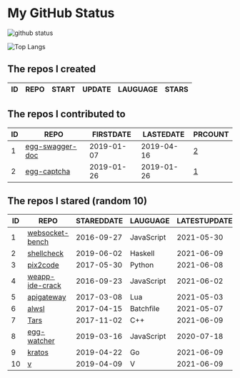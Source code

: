 # My GitHub Status

<img src="https://github-readme-stats-1.yihong0618.vercel.app/api?username=jc-lathander&show_icons=true&&&hide_title=true&count_private=true" alt="github status" />

![Top Langs](https://github-readme-stats-1.yihong0618.vercel.app/api/top-langs/?username=jc-lathander&layout=compact)

<!--START_SECTION:my_github-->
## The repos I created
| ID | REPO | START | UPDATE | LAUGUAGE | STARS |
|----|------|-------|--------|----------|-------|

## The repos I contributed to
| ID |                                REPO                                | FIRSTDATE  | LASTEDATE  |                                          PRCOUNT                                           |
|----|--------------------------------------------------------------------|------------|------------|--------------------------------------------------------------------------------------------|
|  1 | [egg-swagger-doc](https://github.com/Yanshijie-EL/egg-swagger-doc) | 2019-01-07 | 2019-04-16 | [2](https://github.com/Yanshijie-EL/egg-swagger-doc/pulls?q=is%3Apr+author%3Ajc-lathander) |
|  2 | [egg-captcha](https://github.com/Raoul1996/egg-captcha)            | 2019-01-26 | 2019-01-26 | [1](https://github.com/Raoul1996/egg-captcha/pulls?q=is%3Apr+author%3Ajc-lathander)        |

## The repos I stared (random 10)
| ID |                              REPO                               | STAREDDATE |  LAUGUAGE  | LATESTUPDATE |
|----|-----------------------------------------------------------------|------------|------------|--------------|
|  1 | [websocket-bench](https://github.com/M6Web/websocket-bench)     | 2016-09-27 | JavaScript | 2021-05-30   |
|  2 | [shellcheck](https://github.com/koalaman/shellcheck)            | 2019-06-02 | Haskell    | 2021-06-09   |
|  3 | [pix2code](https://github.com/tonybeltramelli/pix2code)         | 2017-05-30 | Python     | 2021-06-08   |
|  4 | [weapp-ide-crack](https://github.com/gavinkwoe/weapp-ide-crack) | 2016-09-23 | JavaScript | 2021-06-02   |
|  5 | [apigateway](https://github.com/adobe-apiplatform/apigateway)   | 2017-03-08 | Lua        | 2021-05-03   |
|  6 | [alwsl](https://github.com/alwsl/alwsl)                         | 2017-04-15 | Batchfile  | 2021-05-07   |
|  7 | [Tars](https://github.com/TarsCloud/Tars)                       | 2017-11-02 | C++        | 2021-06-09   |
|  8 | [egg-watcher](https://github.com/eggjs/egg-watcher)             | 2019-03-16 | JavaScript | 2020-07-18   |
|  9 | [kratos](https://github.com/go-kratos/kratos)                   | 2019-04-22 | Go         | 2021-06-09   |
| 10 | [v](https://github.com/vlang/v)                                 | 2019-04-09 | V          | 2021-06-09   |

<!--END_SECTION:my_github-->
